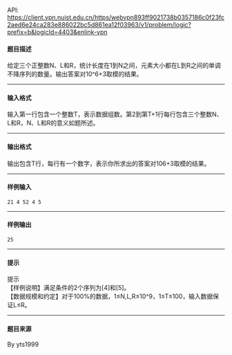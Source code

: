 API: https://client.vpn.nuist.edu.cn/https/webvpn893ff9021738b0357186c0f23fc2aed6e24ca283e886022bc5d861ea12f03963/v1/problem/logic?prefix=b&logicId=4403&enlink-vpn

#### 题目描述

给定三个正整数N、L和R，统计长度在1到N之间，元素大小都在L到R之间的单调不降序列的数量。输出答案对10^6+3取模的结果。

---

#### 输入格式

输入第一行包含一个整数T，表示数据组数。第2到第T+1行每行包含三个整数N、L和R，N、L和R的意义如题所述。

---

#### 输出格式

输出包含T行，每行有一个数字，表示你所求出的答案对106+3取模的结果。

---

#### 样例输入
```
21 4 52 4 5
```

---

#### 样例输出
```
25

```

---

#### 提示

提示  
【样例说明】满足条件的2个序列为\[4\]和\[5\]。  
【数据规模和约定】对于100%的数据，1≤N,L,R≤10^9，1≤T≤100，输入数据保证L≤R。

---

#### 题目来源

By yts1999